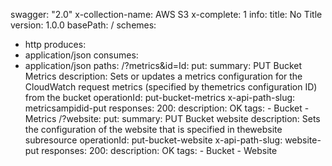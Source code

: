 swagger: "2.0"
x-collection-name: AWS S3
x-complete: 1
info:
  title: No Title
  version: 1.0.0
basePath: /
schemes:
- http
produces:
- application/json
consumes:
- application/json
paths:
  /?metrics&amp;id=Id:
    put:
      summary: PUT Bucket Metrics
      description: Sets or updates a metrics configuration for the CloudWatch request
        metrics (specified by themetrics configuration ID) from the bucket
      operationId: put-bucket-metrics
      x-api-path-slug: metricsampidid-put
      responses:
        200:
          description: OK
      tags:
      - Bucket
      - Metrics
  /?website:
    put:
      summary: PUT Bucket website
      description: Sets the configuration of the website that is specified in thewebsite
        subresource
      operationId: put-bucket-website
      x-api-path-slug: website-put
      responses:
        200:
          description: OK
      tags:
      - Bucket
      - Website